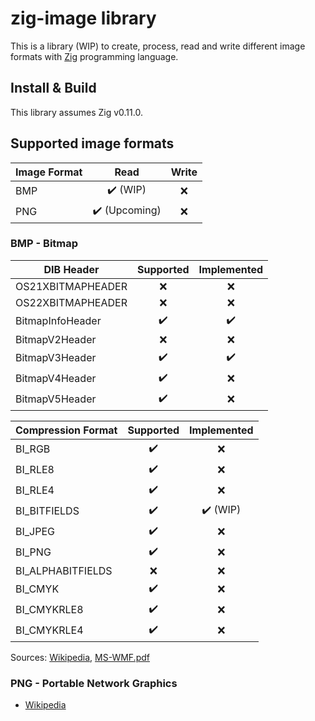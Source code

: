 # zig-image library

This is a library (WIP) to create, process, read and write different image formats with [Zig](https://ziglang.org/) programming language.

## Install & Build

This library assumes Zig v0.11.0.

## Supported image formats

| Image Format  | Read          | Write          |
| ------------- |:-------------:|:--------------:|
| BMP           | ✔️ (WIP)      | ❌             |
| PNG           | ✔️ (Upcoming) | ❌             |

### BMP - Bitmap

| DIB Header        | Supported     | Implemented    |
| ----------------- |:-------------:|:--------------:|
| OS21XBITMAPHEADER | ❌            | ❌             |
| OS22XBITMAPHEADER | ❌            | ❌             |
| BitmapInfoHeader  | ✔️            | ✔️             |
| BitmapV2Header    | ❌            | ❌             |
| BitmapV3Header    | ✔️            | ✔️             |
| BitmapV4Header    | ✔️            | ❌             |
| BitmapV5Header    | ✔️            | ❌             |

| Compression Format  | Supported     | Implemented    |
| ------------------- |:-------------:|:--------------:|
| BI_RGB              | ✔️            | ❌             |
| BI_RLE8             | ✔️            | ❌             |
| BI_RLE4             | ✔️            | ❌             |
| BI_BITFIELDS        | ✔️            | ✔️ (WIP)       |
| BI_JPEG             | ✔️            | ❌             |
| BI_PNG              | ✔️            | ❌             |
| BI_ALPHABITFIELDS   | ❌            | ❌             |
| BI_CMYK             | ✔️            | ❌             |
| BI_CMYKRLE8         | ✔️            | ❌             |
| BI_CMYKRLE4         | ✔️            | ❌             |

Sources: [Wikipedia](https://en.wikipedia.org/wiki/BMP_file_format), [MS-WMF.pdf](https://winprotocoldoc.blob.core.windows.net/productionwindowsarchives/MS-WMF/[MS-WMF].pdf#%5B%7B%22num%22%3A195%2C%22gen%22%3A0%7D%2C%7B%22name%22%3A%22XYZ%22%7D%2C69%2C595%2C0%5D)

### PNG - Portable Network Graphics

* [Wikipedia](https://en.wikipedia.org/wiki/PNG)
